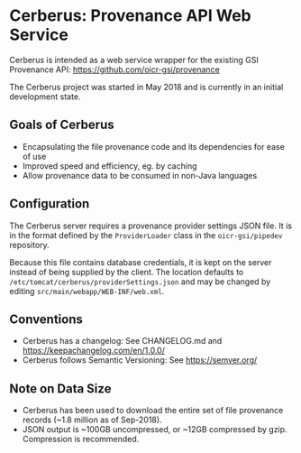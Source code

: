 Cerberus: Provenance API Web Service
====================================

Cerberus is intended as a web service wrapper for the existing GSI Provenance API: https://github.com/oicr-gsi/provenance

The Cerberus project was started in May 2018 and is currently in an initial development state.


Goals of Cerberus
-----------------

- Encapsulating the file provenance code and its dependencies for ease of use
- Improved speed and efficiency, eg. by caching
- Allow provenance data to be consumed in non-Java languages

Configuration
-------------

The Cerberus server requires a provenance provider settings JSON file. It is in the format defined by the `ProviderLoader` class in the `oicr-gsi/pipedev` repository.

Because this file contains database credentials, it is kept on the server instead of being supplied by the client. The location defaults to `/etc/tomcat/cerberus/providerSettings.json` and may be changed by editing `src/main/webapp/WEB-INF/web.xml`.


Conventions
-----------

- Cerberus has a changelog: See CHANGELOG.md and https://keepachangelog.com/en/1.0.0/
- Cerberus follows Semantic Versioning: See https://semver.org/


Note on Data Size
-----------------

- Cerberus has been used to download the entire set of file provenance records (~1.8 million as of Sep-2018).
- JSON output is ~100GB uncompressed, or ~12GB compressed by gzip. Compression is recommended.
